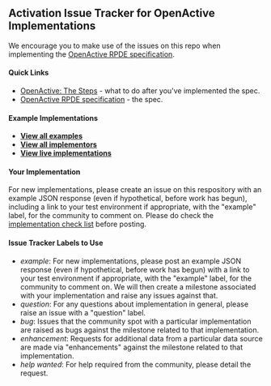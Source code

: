 ## Activation Issue Tracker for OpenActive Implementations

We encourage you to make use of the issues on this repo when implementing the [OpenActive RPDE specification](https://www.openactive.io/realtime-paged-data-exchange/). 

#### Quick Links

- [OpenActive: The Steps](https://www.openactive.io/technology.html#the-steps) - what to do after you've implemented the spec. 
- [OpenActive RPDE specification](https://github.com/openactive/realtime-paged-data-exchange/blob/master/README.md) - the spec.

[//]: # (Below the SNIP is included in openactive.io)
[//]: # (_SNIP_)

#### Example Implementations

- **[View all examples](https://github.com/openactive/activation/issues?q=label%3Aexample)**
- **[View all implementors](https://github.com/openactive/activation/milestones)**
- **[View live implementations](https://github.com/openactive/activation/issues?q=is%3Aissue+label%3Aexample+is%3Aclosed)**

#### Your Implementation

For new implementations, please create an issue on this respository with an example JSON response (even if hypothetical, before work has begun), including a link to your test environment if appropriate, with the "example" label, for the community to comment on. Please do check the [implementation check list](https://github.com/openactive/realtime-paged-data-exchange/blob/master/README.md) before posting.

#### Issue Tracker Labels to Use

- *example*: For new implementations, please post an example JSON response (even if hypothetical, before work has begun) with a link to your test environment if appropriate, with the "example" label, for the community to comment on. We will then create a milestone associated with your implementation and raise any issues against that.
- *question*: For any questions about implementation in general, please raise an issue with a "question" label.
- *bug*: Issues that the community spot with a particular implementation are raised as bugs against the milestone related to that implementation.
- *enhancement*: Requests for additional data from a particular data source are made via "enhancements" against the milestone related to that implementation.
- *help wanted*: For help required from the community, please detail the request.

